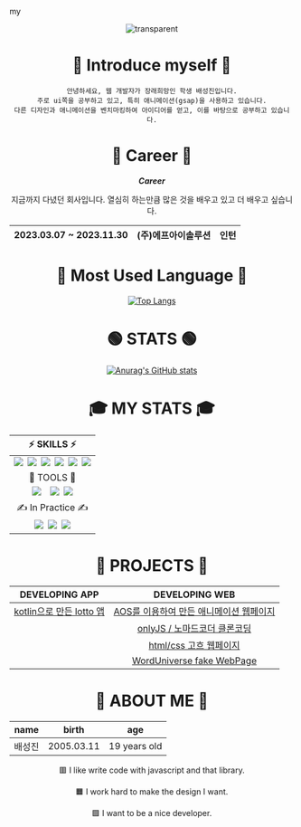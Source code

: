 my<div align='center'>

![transparent](https://capsule-render.vercel.app/api?type=transparent&fontColor=EF5B0C&text=Seongjin01&height=150&fontSize=60&desc=WEB%20Developer&descAlignY=85&descAlign=60)

# 🎤 Introduce myself 🎤

```
안녕하세요, 웹 개발자가 장래희망인 학생 배성진입니다.
주로 ui쪽을 공부하고 있고, 특히 애니메이션(gsap)을 사용하고 있습니다.
다른 디자인과 애니메이션을 벤치마킹하여 아이디어를 얻고, 이를 바탕으로 공부하고 있습니다.
```

# 📌 Career 📌

***Career***

지금까지 다녔던 회사입니다. 열심히 하는만큼 많은 것을 배우고 있고 더 배우고 싶습니다.

|2023.03.07 ~ 2023.11.30|(주)에프아이솔루션|인턴|
|:---:|:---:|:---:|


# 📝 Most Used Language 📝

[![Top Langs](https://github-readme-stats.vercel.app/api/top-langs/?username=Seongjin01)](https://github.com/Seongjin01/github-readme-stats)

# 🟢 STATS 🟢

[![Anurag's GitHub stats](https://github-readme-stats.vercel.app/api?username=Seongjin01)](https://github.com/Seongjin01/github-readme-stats)

# 🎓️ MY STATS 🎓️

 |⚡ SKILLS ⚡|
|:---------------:|
|<img src="https://img.shields.io/badge/JavaScript-F7DF1E?style=flat-square&logo=JavaScript&logoColor=black"/>&ensp;<img src="https://img.shields.io/badge/Java-e69138?style=flat-square&logo=Java&logoColor=black"/>&ensp;<img src="https://img.shields.io/badge/HTML5-E34F26?style=flat-square&logo=HTML5&logoColor=white"/>&ensp;<img src="https://img.shields.io/badge/CSS3-1572B6?style=flat-square&logo=Css3&logoColor=white"/>&ensp;<img src="https://img.shields.io/badge/SASS(scss)-CC6699?style=flat-square&logo=SASS&logoColor=white"/>&ensp;<img src="https://img.shields.io/badge/kotlin-7F52FF?style=flat-square&logo=kotlin&logoColor=white"/>|
|🔧 TOOLS 🔧|
|<img src="https://img.shields.io/badge/Android Studio-3DDC84?style=flat-square&logo=Android Studio&logoColor=white"/>&ensp;&ensp;<img src="https://img.shields.io/badge/Visual Studio code-007ACC?style=flat-square&logo=visual Studio code&logoColor=white"/>&ensp;<img src="https://img.shields.io/badge/IntelliJ IDEA-000000?style=flat-square&logo=IntelliJ IDEA&logoColor=white"/>|
| ✍ In Practice ✍ |
<img src="https://img.shields.io/badge/React-61DAFB?style=flat-square&logo=React&logoColor=0088CC"/>&ensp;<img src="https://img.shields.io/badge/GreenSock-88CE02?style=flat-square&logo=GreenSock&logoColor=black"/>&ensp;<img src="https://img.shields.io/badge/Redux-764ABC?style=flat-square&logo=Redux&logoColor=white"/>|

# 📏 PROJECTS 📏
    
|DEVELOPING APP|DEVELOPING WEB|
|:---:|:---:|
|[kotlin으로 만든 lotto 앱](https://github.com/Seongjin01/android_lotto)|[AOS를 이용하여 만든 애니메이션 웹페이지](https://github.com/Seongjin01/My-page)|
||[onlyJS / 노마드코더 클론코딩](https://github.com/Seongjin01/JS-only-clonecoding)|
 ||[html/css 고흐 웹페이지](https://github.com/Seongjin01/html-css-project)|
 ||[WordUniverse fake WebPage](https://github.com/KGV-Security/VIRUS_IN_WEB)|

# 🔎 ABOUT ME 🔎

|name|birth|age|
|:---:|:---:|:---:|
|배성진|2005.03.11|19 years old|
    
  
🟥 I like write code with javascript and that library.

🟧 I work hard to make the design I want.

🟩 I want to be a nice developer.
    




</div>

